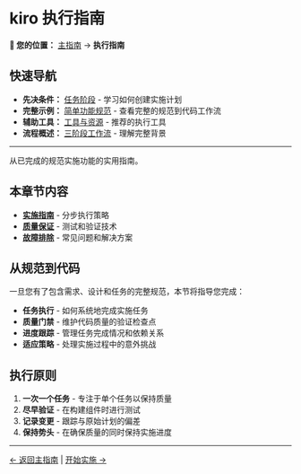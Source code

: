 # kiro 执行指南

<!-- 导航元数据 -->
<!-- 章节：执行 | 级别：概述 | 先决条件：process/tasks-phase.md -->
<!-- 相关：examples/simple-feature-spec.md, resources/tools.md, process/README.md -->

**📍 您的位置：** [主指南](../../README.md) → **执行指南**

## 快速导航
- **先决条件：** [任务阶段](../process/tasks-phase.md) - 学习如何创建实施计划
- **完整示例：** [简单功能规范](../examples/simple-feature-spec.md) - 查看完整的规范到代码工作流
- **辅助工具：** [工具与资源](../resources/tools.md) - 推荐的执行工具
- **流程概述：** [三阶段工作流](../process/README.md) - 理解完整背景

---

从已完成的规范实施功能的实用指南。

## 本章节内容

- **[实施指南](implementation-guide.md)** - 分步执行策略
- **[质量保证](quality-assurance.md)** - 测试和验证技术
- **[故障排除](troubleshooting.md)** - 常见问题和解决方案

## 从规范到代码

一旦您有了包含需求、设计和任务的完整规范，本节将指导您完成：

- **任务执行** - 如何系统地完成实施任务
- **质量门禁** - 维护代码质量的验证检查点
- **进度跟踪** - 管理任务完成情况和依赖关系
- **适应策略** - 处理实施过程中的意外挑战

## 执行原则

1. **一次一个任务** - 专注于单个任务以保持质量
2. **尽早验证** - 在构建组件时进行测试
3. **记录变更** - 跟踪与原始计划的偏差
4. **保持势头** - 在确保质量的同时保持实施进度

---

[← 返回主指南](../../README.md) | [开始实施 →](implementation-guide.md)